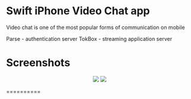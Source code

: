 # Swift iPhone Video Chat app

Video chat is one of the most popular forms of communication on mobile

Parse - authentication server
TokBox - streaming application server


Screenshots
==========

<p align="center">
  <img src ="https://raw.githubusercontent.com/mparrish91/parse-tokbox-videocallingapp/tree/master/Screenshots/screenshot1.PNG" />
    <img src ="https://github.com/mparrish91/parse-tokbox-videocallingapp/tree/master/Screenshots/screenshot1.PNG" />

  <!--<img src ="https://raw.githubusercontent.com/mparrish91/parse-tokbox-videocallingapp/tree/master/Screenshots/screenshot.PNG" />-->
</p>



==========
